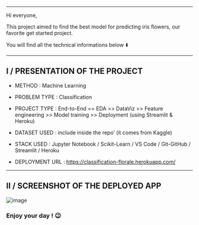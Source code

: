 ---------------------------------------------------------------------------------------------------------

Hi everyone, 

This project aimed to find the best model for predicting iris flowers, our favorite get started project.

You will find all the technical informations below ⬇️ 

---------------------------------------------------------------------------------------------------------


## I / PRESENTATION OF THE PROJECT



+	METHOD : Machine Learning 

+	PROBLEM TYPE : Classification

+	PROJECT TYPE : End-to-End == EDA >> DataViz >> Feature engineering >>  Model training >> Deployment (using Streamlit & Heroku)


+	DATASET USED : include inside the repo’ (it comes from Kaggle)

+	STACK USED : Jupyter Notebook / Scikit-Learn / VS Code / Git-GitHub / Streamlit / Heroku


+	DEPLOYMENT URL : https://classification-florale.herokuapp.com/


---------------------------------------------------------------------------------------------------------

## II / SCREENSHOT OF THE DEPLOYED APP

![image](https://user-images.githubusercontent.com/67790918/115117697-3b18d900-9fa0-11eb-816e-d643d9475681.png)


### Enjoy your day ! 😉
